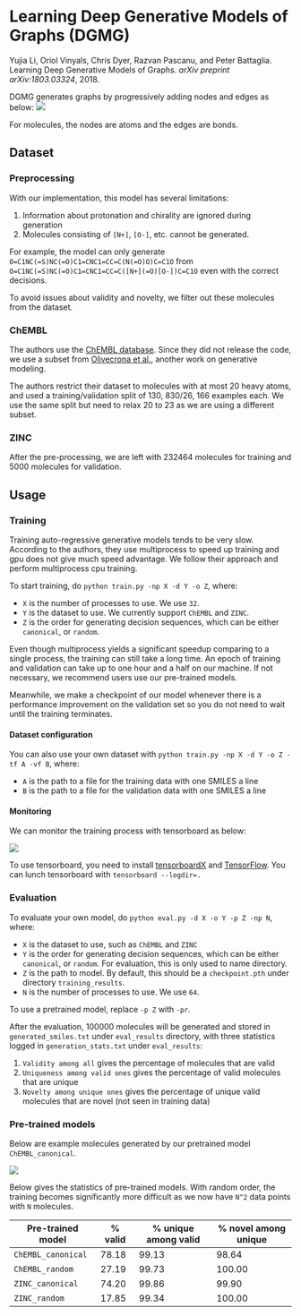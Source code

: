 # Learning Deep Generative Models of Graphs (DGMG)

Yujia Li, Oriol Vinyals, Chris Dyer, Razvan Pascanu, and Peter Battaglia. 
Learning Deep Generative Models of Graphs. *arXiv preprint arXiv:1803.03324*, 2018.

DGMG generates graphs by progressively adding nodes and edges as below:
![](https://user-images.githubusercontent.com/19576924/48605003-7f11e900-e9b6-11e8-8880-87362348e154.png)

For molecules, the nodes are atoms and the edges are bonds.

## Dataset

### Preprocessing

With our implementation, this model has several limitations:
1. Information about protonation and chirality are ignored during generation
2. Molecules consisting of `[N+]`, `[O-]`, etc. cannot be generated.

For example, the model can only generate `O=C1NC(=S)NC(=O)C1=CNC1=CC=C(N(=O)O)C=C1O` from 
`O=C1NC(=S)NC(=O)C1=CNC1=CC=C([N+](=O)[O-])C=C1O` even with the correct decisions.

To avoid issues about validity and novelty, we filter out these molecules from the dataset.

### ChEMBL

The authors use the [ChEMBL database](https://www.ebi.ac.uk/chembl/). Since they 
did not release the code, we use a subset from [Olivecrona et al.](https://github.com/MarcusOlivecrona/REINVENT), 
another work on generative modeling. 

The authors restrict their dataset to molecules with at most 20 heavy atoms, and used a training/validation
split of 130, 830/26, 166 examples each. We use the same split but need to relax 20 to 23 as we are using
a different subset.

### ZINC

After the pre-processing, we are left with 232464 molecules for training and 5000 molecules for validation.

## Usage

### Training

Training auto-regressive generative models tends to be very slow. According to the authors, they use multiprocess to
speed up training and gpu does not give much speed advantage. We follow their approach and perform multiprocess cpu
training.

To start training, do `python train.py -np X -d Y -o Z`, where:
- `X` is the number of processes to use. We use `32`. 
- `Y` is the dataset to use. We currently support `ChEMBL` and `ZINC`. 
- `Z` is the order for generating decision sequences, which can be either `canonical`, or `random`.

Even though multiprocess yields a significant speedup comparing to a single process, the training can still take a long 
time. An epoch of training and validation can take up to one hour and a half on our machine. If not necessary, we 
recommend users use our pre-trained models. 

Meanwhile, we make a checkpoint of our model whenever there is a performance improvement on the validation set so you 
do not need to wait until the training terminates.

#### Dataset configuration

You can also use your own dataset with `python train.py -np X -d Y -o Z -tf A -vf B`, where:
- `A` is the path to a file for the training data with one SMILES a line
- `B` is the path to a file for the validation data with one SMILES a line

#### Monitoring

We can monitor the training process with tensorboard as below:

![](https://s3.us-east-2.amazonaws.com/dgl.ai/model_zoo/drug_discovery/dgmg/tensorboard.png)

To use tensorboard, you need to install [tensorboardX](https://github.com/lanpa/tensorboardX) and 
[TensorFlow](https://www.tensorflow.org/). You can lunch tensorboard with `tensorboard --logdir=.`

### Evaluation

To evaluate your own model, do `python eval.py -d X -o Y -p Z -np N`, where:
- `X` is the dataset to use, such as `ChEMBL` and `ZINC`
- `Y` is the order for generating decision sequences, which can be either `canonical`, or `random`. 
For evaluation, this is only used to name directory.
- `Z` is the path to model. By default, this should be a `checkpoint.pth` under directory `training_results`.
- `N` is the number of processes to use. We use `64`.

To use a pretrained model, replace `-p Z` with `-pr`.

After the evaluation, 100000 molecules will be generated and stored in `generated_smiles.txt` under `eval_results`
directory, with three statistics logged in `generation_stats.txt` under `eval_results`:
1. `Validity among all` gives the percentage of molecules that are valid
2. `Uniqueness among valid ones` gives the percentage of valid molecules that are unique
3. `Novelty among unique ones` gives the percentage of unique valid molecules that are novel (not seen in training data)

### Pre-trained models

Below are example molecules generated by our pretrained model `ChEMBL_canonical`.

![](https://s3.us-east-2.amazonaws.com/dgl.ai/model_zoo/DGMG_ChEMBL_canonical.png)

Below gives the statistics of pre-trained models. With random order, the training becomes significantly more difficult 
as we now have `N^2` data points with `N` molecules.

| Pre-trained model  | % valid | % unique among valid | % novel among unique |
| ------------------ | ------- | -------------------- | -------------------- |
| `ChEMBL_canonical` | 78.18   | 99.13              | 98.64                |            
| `ChEMBL_random`    | 27.19   | 99.73              | 100.00               |
| `ZINC_canonical`   | 74.20   | 99.86              | 99.90                |
| `ZINC_random`      | 17.85   | 99.34              | 100.00               |
